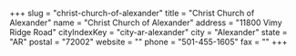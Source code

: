 +++
slug = "christ-church-of-alexander"
title = "Christ Church of Alexander"
name = "Christ Church of Alexander"
address = "11800 Vimy Ridge Road"
cityIndexKey = "city-ar-alexander"
city = "Alexander"
state = "AR"
postal = "72002"
website = ""
phone = "501-455-1605"
fax = ""
+++
